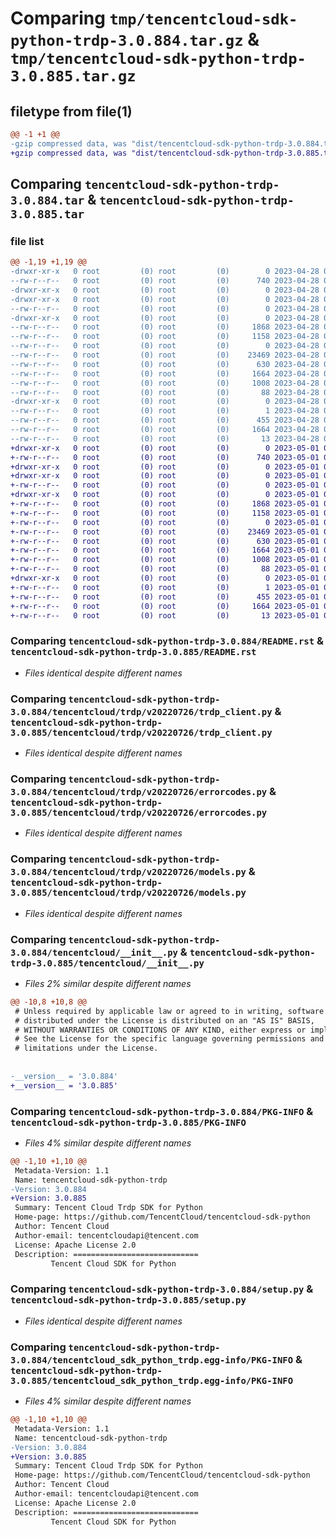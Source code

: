# Comparing `tmp/tencentcloud-sdk-python-trdp-3.0.884.tar.gz` & `tmp/tencentcloud-sdk-python-trdp-3.0.885.tar.gz`

## filetype from file(1)

```diff
@@ -1 +1 @@
-gzip compressed data, was "dist/tencentcloud-sdk-python-trdp-3.0.884.tar", last modified: Fri Apr 28 02:46:01 2023, max compression
+gzip compressed data, was "dist/tencentcloud-sdk-python-trdp-3.0.885.tar", last modified: Mon May  1 00:57:44 2023, max compression
```

## Comparing `tencentcloud-sdk-python-trdp-3.0.884.tar` & `tencentcloud-sdk-python-trdp-3.0.885.tar`

### file list

```diff
@@ -1,19 +1,19 @@
-drwxr-xr-x   0 root         (0) root         (0)        0 2023-04-28 02:46:01.000000 tencentcloud-sdk-python-trdp-3.0.884/
--rw-r--r--   0 root         (0) root         (0)      740 2023-04-28 02:46:01.000000 tencentcloud-sdk-python-trdp-3.0.884/README.rst
-drwxr-xr-x   0 root         (0) root         (0)        0 2023-04-28 02:46:01.000000 tencentcloud-sdk-python-trdp-3.0.884/tencentcloud/
-drwxr-xr-x   0 root         (0) root         (0)        0 2023-04-28 02:46:01.000000 tencentcloud-sdk-python-trdp-3.0.884/tencentcloud/trdp/
--rw-r--r--   0 root         (0) root         (0)        0 2023-04-28 02:46:01.000000 tencentcloud-sdk-python-trdp-3.0.884/tencentcloud/trdp/__init__.py
-drwxr-xr-x   0 root         (0) root         (0)        0 2023-04-28 02:46:01.000000 tencentcloud-sdk-python-trdp-3.0.884/tencentcloud/trdp/v20220726/
--rw-r--r--   0 root         (0) root         (0)     1868 2023-04-28 02:46:01.000000 tencentcloud-sdk-python-trdp-3.0.884/tencentcloud/trdp/v20220726/trdp_client.py
--rw-r--r--   0 root         (0) root         (0)     1158 2023-04-28 02:46:01.000000 tencentcloud-sdk-python-trdp-3.0.884/tencentcloud/trdp/v20220726/errorcodes.py
--rw-r--r--   0 root         (0) root         (0)        0 2023-04-28 02:46:01.000000 tencentcloud-sdk-python-trdp-3.0.884/tencentcloud/trdp/v20220726/__init__.py
--rw-r--r--   0 root         (0) root         (0)    23469 2023-04-28 02:46:01.000000 tencentcloud-sdk-python-trdp-3.0.884/tencentcloud/trdp/v20220726/models.py
--rw-r--r--   0 root         (0) root         (0)      630 2023-04-28 02:46:01.000000 tencentcloud-sdk-python-trdp-3.0.884/tencentcloud/__init__.py
--rw-r--r--   0 root         (0) root         (0)     1664 2023-04-28 02:46:01.000000 tencentcloud-sdk-python-trdp-3.0.884/PKG-INFO
--rw-r--r--   0 root         (0) root         (0)     1008 2023-04-28 02:46:01.000000 tencentcloud-sdk-python-trdp-3.0.884/setup.py
--rw-r--r--   0 root         (0) root         (0)       88 2023-04-28 02:46:01.000000 tencentcloud-sdk-python-trdp-3.0.884/setup.cfg
-drwxr-xr-x   0 root         (0) root         (0)        0 2023-04-28 02:46:01.000000 tencentcloud-sdk-python-trdp-3.0.884/tencentcloud_sdk_python_trdp.egg-info/
--rw-r--r--   0 root         (0) root         (0)        1 2023-04-28 02:46:01.000000 tencentcloud-sdk-python-trdp-3.0.884/tencentcloud_sdk_python_trdp.egg-info/dependency_links.txt
--rw-r--r--   0 root         (0) root         (0)      455 2023-04-28 02:46:01.000000 tencentcloud-sdk-python-trdp-3.0.884/tencentcloud_sdk_python_trdp.egg-info/SOURCES.txt
--rw-r--r--   0 root         (0) root         (0)     1664 2023-04-28 02:46:01.000000 tencentcloud-sdk-python-trdp-3.0.884/tencentcloud_sdk_python_trdp.egg-info/PKG-INFO
--rw-r--r--   0 root         (0) root         (0)       13 2023-04-28 02:46:01.000000 tencentcloud-sdk-python-trdp-3.0.884/tencentcloud_sdk_python_trdp.egg-info/top_level.txt
+drwxr-xr-x   0 root         (0) root         (0)        0 2023-05-01 00:57:44.000000 tencentcloud-sdk-python-trdp-3.0.885/
+-rw-r--r--   0 root         (0) root         (0)      740 2023-05-01 00:57:44.000000 tencentcloud-sdk-python-trdp-3.0.885/README.rst
+drwxr-xr-x   0 root         (0) root         (0)        0 2023-05-01 00:57:44.000000 tencentcloud-sdk-python-trdp-3.0.885/tencentcloud/
+drwxr-xr-x   0 root         (0) root         (0)        0 2023-05-01 00:57:44.000000 tencentcloud-sdk-python-trdp-3.0.885/tencentcloud/trdp/
+-rw-r--r--   0 root         (0) root         (0)        0 2023-05-01 00:57:44.000000 tencentcloud-sdk-python-trdp-3.0.885/tencentcloud/trdp/__init__.py
+drwxr-xr-x   0 root         (0) root         (0)        0 2023-05-01 00:57:44.000000 tencentcloud-sdk-python-trdp-3.0.885/tencentcloud/trdp/v20220726/
+-rw-r--r--   0 root         (0) root         (0)     1868 2023-05-01 00:57:44.000000 tencentcloud-sdk-python-trdp-3.0.885/tencentcloud/trdp/v20220726/trdp_client.py
+-rw-r--r--   0 root         (0) root         (0)     1158 2023-05-01 00:57:44.000000 tencentcloud-sdk-python-trdp-3.0.885/tencentcloud/trdp/v20220726/errorcodes.py
+-rw-r--r--   0 root         (0) root         (0)        0 2023-05-01 00:57:44.000000 tencentcloud-sdk-python-trdp-3.0.885/tencentcloud/trdp/v20220726/__init__.py
+-rw-r--r--   0 root         (0) root         (0)    23469 2023-05-01 00:57:44.000000 tencentcloud-sdk-python-trdp-3.0.885/tencentcloud/trdp/v20220726/models.py
+-rw-r--r--   0 root         (0) root         (0)      630 2023-05-01 00:57:44.000000 tencentcloud-sdk-python-trdp-3.0.885/tencentcloud/__init__.py
+-rw-r--r--   0 root         (0) root         (0)     1664 2023-05-01 00:57:44.000000 tencentcloud-sdk-python-trdp-3.0.885/PKG-INFO
+-rw-r--r--   0 root         (0) root         (0)     1008 2023-05-01 00:57:44.000000 tencentcloud-sdk-python-trdp-3.0.885/setup.py
+-rw-r--r--   0 root         (0) root         (0)       88 2023-05-01 00:57:44.000000 tencentcloud-sdk-python-trdp-3.0.885/setup.cfg
+drwxr-xr-x   0 root         (0) root         (0)        0 2023-05-01 00:57:44.000000 tencentcloud-sdk-python-trdp-3.0.885/tencentcloud_sdk_python_trdp.egg-info/
+-rw-r--r--   0 root         (0) root         (0)        1 2023-05-01 00:57:44.000000 tencentcloud-sdk-python-trdp-3.0.885/tencentcloud_sdk_python_trdp.egg-info/dependency_links.txt
+-rw-r--r--   0 root         (0) root         (0)      455 2023-05-01 00:57:44.000000 tencentcloud-sdk-python-trdp-3.0.885/tencentcloud_sdk_python_trdp.egg-info/SOURCES.txt
+-rw-r--r--   0 root         (0) root         (0)     1664 2023-05-01 00:57:44.000000 tencentcloud-sdk-python-trdp-3.0.885/tencentcloud_sdk_python_trdp.egg-info/PKG-INFO
+-rw-r--r--   0 root         (0) root         (0)       13 2023-05-01 00:57:44.000000 tencentcloud-sdk-python-trdp-3.0.885/tencentcloud_sdk_python_trdp.egg-info/top_level.txt
```

### Comparing `tencentcloud-sdk-python-trdp-3.0.884/README.rst` & `tencentcloud-sdk-python-trdp-3.0.885/README.rst`

 * *Files identical despite different names*

### Comparing `tencentcloud-sdk-python-trdp-3.0.884/tencentcloud/trdp/v20220726/trdp_client.py` & `tencentcloud-sdk-python-trdp-3.0.885/tencentcloud/trdp/v20220726/trdp_client.py`

 * *Files identical despite different names*

### Comparing `tencentcloud-sdk-python-trdp-3.0.884/tencentcloud/trdp/v20220726/errorcodes.py` & `tencentcloud-sdk-python-trdp-3.0.885/tencentcloud/trdp/v20220726/errorcodes.py`

 * *Files identical despite different names*

### Comparing `tencentcloud-sdk-python-trdp-3.0.884/tencentcloud/trdp/v20220726/models.py` & `tencentcloud-sdk-python-trdp-3.0.885/tencentcloud/trdp/v20220726/models.py`

 * *Files identical despite different names*

### Comparing `tencentcloud-sdk-python-trdp-3.0.884/tencentcloud/__init__.py` & `tencentcloud-sdk-python-trdp-3.0.885/tencentcloud/__init__.py`

 * *Files 2% similar despite different names*

```diff
@@ -10,8 +10,8 @@
 # Unless required by applicable law or agreed to in writing, software
 # distributed under the License is distributed on an "AS IS" BASIS,
 # WITHOUT WARRANTIES OR CONDITIONS OF ANY KIND, either express or implied.
 # See the License for the specific language governing permissions and
 # limitations under the License.
 
 
-__version__ = '3.0.884'
+__version__ = '3.0.885'
```

### Comparing `tencentcloud-sdk-python-trdp-3.0.884/PKG-INFO` & `tencentcloud-sdk-python-trdp-3.0.885/PKG-INFO`

 * *Files 4% similar despite different names*

```diff
@@ -1,10 +1,10 @@
 Metadata-Version: 1.1
 Name: tencentcloud-sdk-python-trdp
-Version: 3.0.884
+Version: 3.0.885
 Summary: Tencent Cloud Trdp SDK for Python
 Home-page: https://github.com/TencentCloud/tencentcloud-sdk-python
 Author: Tencent Cloud
 Author-email: tencentcloudapi@tencent.com
 License: Apache License 2.0
 Description: ============================
         Tencent Cloud SDK for Python
```

### Comparing `tencentcloud-sdk-python-trdp-3.0.884/setup.py` & `tencentcloud-sdk-python-trdp-3.0.885/setup.py`

 * *Files identical despite different names*

### Comparing `tencentcloud-sdk-python-trdp-3.0.884/tencentcloud_sdk_python_trdp.egg-info/PKG-INFO` & `tencentcloud-sdk-python-trdp-3.0.885/tencentcloud_sdk_python_trdp.egg-info/PKG-INFO`

 * *Files 4% similar despite different names*

```diff
@@ -1,10 +1,10 @@
 Metadata-Version: 1.1
 Name: tencentcloud-sdk-python-trdp
-Version: 3.0.884
+Version: 3.0.885
 Summary: Tencent Cloud Trdp SDK for Python
 Home-page: https://github.com/TencentCloud/tencentcloud-sdk-python
 Author: Tencent Cloud
 Author-email: tencentcloudapi@tencent.com
 License: Apache License 2.0
 Description: ============================
         Tencent Cloud SDK for Python
```

